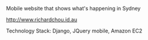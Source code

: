 Mobile website that shows what's happening in Sydney

http://www.richardchou.id.au

Technology Stack: Django, JQuery mobile, Amazon EC2
